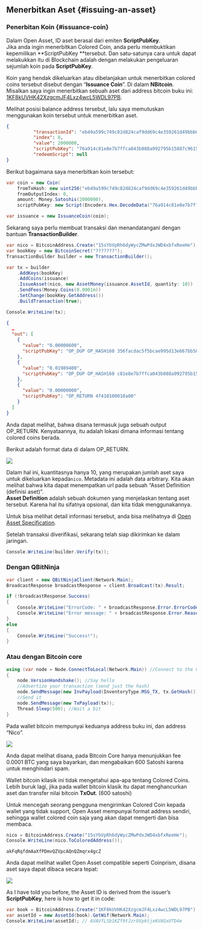## Menerbitkan Aset {#issuing-an-asset}

### Penerbitan Koin {#issuance-coin}

Dalam Open Asset, ID aset berasal dari emiten **ScriptPubKey**.  
Jika anda ingin menerbitkan Colored Coin, anda perlu membuktikan kepemilikan **ScriptPubKey **tersebut. Dan satu-satunya cara untuk dapat melakukkan itu di Blockchain adalah dengan melakukan pengeluaran sejumlah koin pada **ScriptPubKey**.

Koin yang hendak dikeluarkan atau dibelanjakan untuk menerbitkan colored coins tersebut disebut dengan “**Issuance Coin**”. Di dalam **NBitcoin**.  
Misalkan saya ingin menerbitkan sebuah aset dari address bitcoin buku ini: [1KF8kUVHK42XzgcmJF4Lxz4wcL5WDL97PB](https://www.smartbit.com.au/address/1KF8kUVHK42XzgcmJF4Lxz4wcL5WDL97PB).

Melihat posisi balance address tersebut, lalu saya memutuskan menggunakan koin tersebut untuk menerbitkan aset. 

```json
{
          "transactionId": "eb49a599c749c82d824caf9dd69c4e359261d49bbb0b9d6dc18c59bc9214e43b",
          "index": 0,
          "value": 2000000,
          "scriptPubKey": "76a914c81e8e7b7ffca043b088a992795b15887c96159288ac",
          "redeemScript": null
} 
```

Berikut bagaimana saya menerbitkan koin tersebut:

```cs
var coin = new Coin(
    fromTxHash: new uint256("eb49a599c749c82d824caf9dd69c4e359261d49bbb0b9d6dc18c59bc9214e43b"),
    fromOutputIndex: 0,
    amount: Money.Satoshis(2000000),
    scriptPubKey: new Script(Encoders.Hex.DecodeData("76a914c81e8e7b7ffca043b088a992795b15887c96159288ac")));

var issuance = new IssuanceCoin(coin);
```

Sekarang saya perlu membuat transaksi dan menandatangani dengan bantuan **TransactionBuilder**.

```cs
var nico = BitcoinAddress.Create("15sYbVpRh6dyWycZMwPdxJWD4xbfxReeHe");
var bookKey = new BitcoinSecret("???????");
TransactionBuilder builder = new TransactionBuilder();

var tx = builder
    .AddKeys(bookKey)
    .AddCoins(issuance)
    .IssueAsset(nico, new AssetMoney(issuance.AssetId, quantity: 10))
    .SendFees(Money.Coins(0.0001m))
    .SetChange(bookKey.GetAddress())
    .BuildTransaction(true);

Console.WriteLine(tx);
```

```json
{
  …
  "out": [
    {
      "value": "0.00000600",
      "scriptPubKey": "OP_DUP OP_HASH160 356facdac5f5bcae995d13e667bb5864fd1e7d59 OP_EQUALVERIFY OP_CHECKSIG"
    },
    {
      "value": "0.01989400",
      "scriptPubKey": "OP_DUP OP_HASH160 c81e8e7b7ffca043b088a992795b15887c961592 OP_EQUALVERIFY OP_CHECKSIG"
    },
    {
      "value": "0.00000000",
      "scriptPubKey": "OP_RETURN 4f410100010a00"
    }
  ]
}
```

Anda dapat melihat, bahwa disana termasuk juga sebuah output OP\_RETURN. Kenyataannya, itu adalah lokasi dimana informasi tentang colored coins berada.

Berikut adalah format data di dalam OP\_RETURN.

![](../assets/ColorMaker.png)

Dalam hal ini, kuantitasnya hanya 10, yang merupakan jumlah aset saya untuk dikeluarkan kepada`nico`. Metadata ini adalah data arbitrary. Kita akan melihat bahwa kita dapat menempatkan url pada sebuah “Asset Definition \(definisi aset\)”.  
**Asset Definition** adalah sebuah dokumen yang menjelaskan tentang aset tersebut. Karena hal itu sifatnya opsional, dan kita tidak menggunakannya. 

Untuk bisa melihat detail informasi tersebut, anda bisa melihatnya di [Open Asset Specification](https://github.com/OpenAssets/open-assets-protocol/blob/master/specification.mediawiki).

Setelah transaksi diverifikasi, sekarang telah siap dikirimkan ke dalam jaringan. 

```cs
Console.WriteLine(builder.Verify(tx)); 
```

### Dengan QBitNinja

```cs
var client = new QBitNinjaClient(Network.Main);
BroadcastResponse broadcastResponse = client.Broadcast(tx).Result;

if (!broadcastResponse.Success)
{
    Console.WriteLine("ErrorCode: " + broadcastResponse.Error.ErrorCode);
    Console.WriteLine("Error message: " + broadcastResponse.Error.Reason);
}
else
{
    Console.WriteLine("Success!");
}
```

### Atau dengan Bitcoin core

```cs
using (var node = Node.ConnectToLocal(Network.Main)) //Connect to the node
{
    node.VersionHandshake(); //Say hello
    //Advertize your transaction (send just the hash)
    node.SendMessage(new InvPayload(InventoryType.MSG_TX, tx.GetHash()));
    //Send it
    node.SendMessage(new TxPayload(tx));
    Thread.Sleep(500); //Wait a bit
}
```

Pada wallet bitcoin mempunyai keduanya address buku ini, dan address “Nico”.

![](../assets/NicoWallet.png)

Anda dapat melihat disana, pada Bitcoin Core hanya menunjukkan fee 0.0001 BTC yang saya bayarkan, dan mengabaikan 600 Satoshi karena untuk menghindari spam.

Wallet bitcoin kllasik ini tidak mengetahui apa-apa tentang Colored Coins.  
Lebih buruk lagi, jika pada wallet bitcoin klasik itu dapat menghancurkan aset dan transfer nilai bitcoin **TxOut**. \(600 satoshi\)

Untuk mencegah seorang pengguna mengirimkan Colored Coin kepada wallet yang tidak support, Open Asset mempunyai format address sendiri, sehingga wallet colored coin saja yang akan dapat mengerti dan bisa membaca.

```cs
nico = BitcoinAddress.Create("15sYbVpRh6dyWycZMwPdxJWD4xbfxReeHe");
Console.WriteLine(nico.ToColoredAddress());
```

```
akFqRqfdmAaXfPDmvQZVpcAQnQZmqrx4gcZ
```

Anda dapat melihat wallet Open Asset compatible seperti Coinprism, disana aset saya dapat dibaca secara tepat:

![](../assets/Coinprism.png)

As I have told you before, the Asset ID is derived from the issuer’s **ScriptPubKey**, here is how to get it in code:

```cs
var book = BitcoinAddress.Create("1KF8kUVHK42XzgcmJF4Lxz4wcL5WDL97PB");
var assetId = new AssetId(book).GetWif(Network.Main);
Console.WriteLine(assetId); // AVAVfLSb1KZf9tJzrUVpktjxKUXGxUTD4e
```

